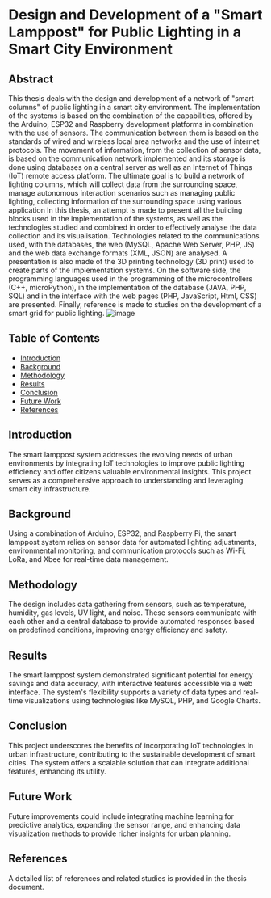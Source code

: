 # Design and Development of a "Smart Lamppost" for Public Lighting in a Smart City Environment

## Abstract
This thesis deals with the design and development of a network of "smart columns" of public lighting in a smart city environment. The implementation of the systems is based on the combination of the capabilities, offered by the Arduino, ESP32 and Raspberry development platforms in combination with the use of sensors. The communication between them is based on the standards of wired and wireless local area networks and the use of internet protocols. The movement of information, from the collection of sensor data, is based on the communication network implemented and its storage is done using databases on a central server as well as an Internet of Things (IoT) remote access platform. The ultimate goal is to build a network of lighting columns, which will collect data from the surrounding space, manage autonomous interaction scenarios such as managing public lighting, collecting information of the surrounding space using various application In this thesis, an attempt is made to present all the building blocks used in the implementation of the systems, as well as the technologies studied and combined in order to effectively analyse the data collection and its visualisation. Technologies related to the communications used, with the databases, the web (MySQL, Apache Web Server, PHP, JS) and the web data exchange formats (XML, JSON) are analysed. A presentation is also made of the 3D printing technology (3D print) used to create parts of the implementation systems. On the software side, the programming languages used in the programming of the microcontrollers (C++, microPython), in the implementation of the database (JAVA, PHP, SQL) and in the interface with the web pages (PHP, JavaScript, Html, CSS) are presented. Finally, reference is made to studies on the development of a smart grid for public lighting.
![image](https://github.com/user-attachments/assets/a5c97d4d-d139-46c3-96cf-6671ae42a94f)


## Table of Contents
- [Introduction](#introduction)
- [Background](#background)
- [Methodology](#methodology)
- [Results](#results)
- [Conclusion](#conclusion)
- [Future Work](#future-work)
- [References](#references)

## Introduction
The smart lamppost system addresses the evolving needs of urban environments by integrating IoT technologies to improve public lighting efficiency and offer citizens valuable environmental insights. This project serves as a comprehensive approach to understanding and leveraging smart city infrastructure.

## Background
Using a combination of Arduino, ESP32, and Raspberry Pi, the smart lamppost system relies on sensor data for automated lighting adjustments, environmental monitoring, and communication protocols such as Wi-Fi, LoRa, and Xbee for real-time data management.

## Methodology
The design includes data gathering from sensors, such as temperature, humidity, gas levels, UV light, and noise. These sensors communicate with each other and a central database to provide automated responses based on predefined conditions, improving energy efficiency and safety.

## Results
The smart lamppost system demonstrated significant potential for energy savings and data accuracy, with interactive features accessible via a web interface. The system's flexibility supports a variety of data types and real-time visualizations using technologies like MySQL, PHP, and Google Charts.

## Conclusion
This project underscores the benefits of incorporating IoT technologies in urban infrastructure, contributing to the sustainable development of smart cities. The system offers a scalable solution that can integrate additional features, enhancing its utility.

## Future Work
Future improvements could include integrating machine learning for predictive analytics, expanding the sensor range, and enhancing data visualization methods to provide richer insights for urban planning.

## References
A detailed list of references and related studies is provided in the thesis document.

